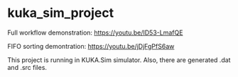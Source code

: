 # kuka_sim_project

Full workflow demonstration: https://youtu.be/ID53-LmafQE

FIFO sorting demontration: https://youtu.be/jDjFgPfS6aw

This project is running in KUKA.Sim simulator. Also, there are generated .dat and .src files.
